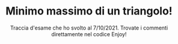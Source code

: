 <!-- 
Pls don't copy my internal workings there can only be one iz2rpn in this world...
-->

<body>
<div align="center">
  <h1>Minimo massimo di un triangolo!</h1>
  <div>Traccia d'esame che ho svolto al 7/10/2021. Trovate i commenti direttamente nel codice Enjoy!</div>
</div>


